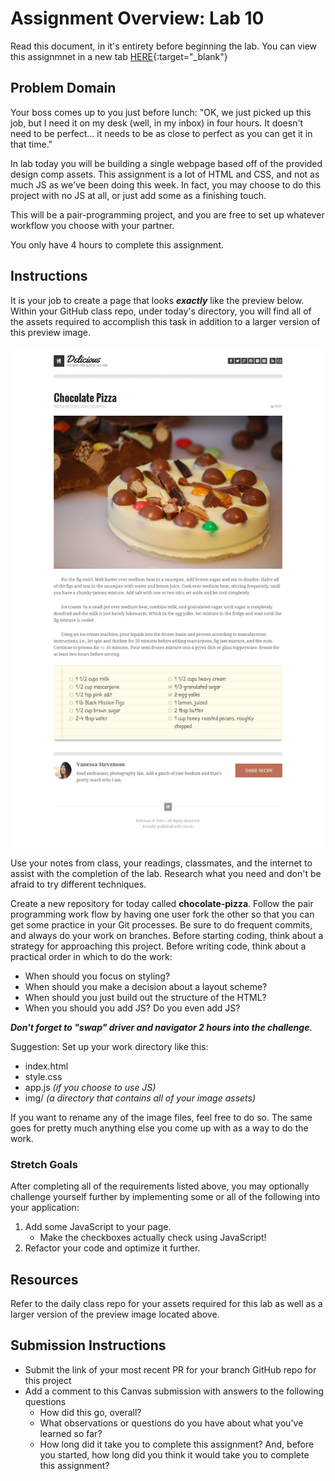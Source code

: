 # Assignment Overview: Lab 10

Read this document, in it's entirety before beginning the lab. You can view this assignmnet in a new tab
[HERE](https://codefellows.github.io/code-201-guide/curriculum/class-10/lab-a/){:target="_blank"}

## Problem Domain

Your boss comes up to you just before lunch: "OK, we just picked up this job, but I need it on my desk (well, in my inbox) in four hours. It doesn't need to be perfect... it needs to be as close to perfect as you can get it in that time."

In lab today you will be building a single webpage based off of the provided design comp assets. This assignment is a lot of HTML and CSS, and not as much JS as we've been doing this week. In fact, you may choose to do this project with no JS at all, or just add some as a finishing touch.

This will be a pair-programming project, and you are free to set up whatever workflow you choose with your partner.

You only have 4 hours to complete this assignment. 

## Instructions

It is your job to create a page that looks ***exactly*** like the preview below. Within your GitHub class repo, under today's directory, you will find all of the assets required to accomplish this task in addition to a larger version of this preview image. 

![Cholcolate Pizza Preview](./lab-assets/PREVIEW.jpg)

Use your notes from class, your readings, classmates, and the internet to assist with the completion of the lab. Research what you need and don't be afraid to try different techniques.

Create a new repository for today called **chocolate-pizza**. Follow the pair programming work flow by having one user fork the other so that you can get some practice in your Git processes. Be sure to do frequent commits, and always do your work on branches. Before starting coding, think about a strategy for approaching this project. Before writing code, think about a practical order in which to do the work:
- When should you focus on styling?
- When should you make a decision about a layout scheme?
- When should you just build out the structure of the HTML?
- When you should you add JS? Do you even add JS?

***Don't forget to "swap" driver and navigator 2 hours into the challenge***.

Suggestion: Set up your work directory like this:

* index.html
* style.css
* app.js *(if you choose to use JS)*
* img/   *(a directory that contains all of your image assets)*

If you want to rename any of the image files, feel free to do so. The same goes for pretty much anything else you come up with as a way to do the work.

### Stretch Goals

After completing all of the requirements listed above, you may optionally challenge yourself further by implementing some or all of the following into your application:
1. Add some JavaScript to your page.
   - Make the checkboxes actually check using JavaScript!
2. Refactor your code and optimize it further.

## Resources

Refer to the daily class repo for your assets required for this lab as well as a larger version of the preview image located above. 

## Submission Instructions

- Submit the link of your most recent PR for your branch GitHub repo for this project
- Add a comment to this Canvas submission with answers to the following questions
  - How did this go, overall?
  - What observations or questions do you have about what you've learned so far?
  - How long did it take you to complete this assignment? And, before you started, how long did you think it would take you to complete this assignment?

